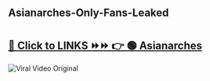 
 ## Asianarches-Only-Fans-Leaked

# <h2><a href="https://clipsfans.com/Asianarches&ref=git">🔗 Click to LINKS ⏩⏩ 👉 🟢 Asianarches </a></h2>

<a href="https://clipsfans.com/Asianarches&ref=git" rel="nofollow" data-target="animated-image.originalLink"><img src="https://i.ibb.co.com/xMMVF88/686577567.gif" alt="Viral Video Original" style="max-width: 100%; display: inline-block;" data-target="animated-image.originalImage"></a>
